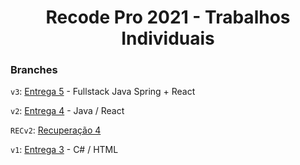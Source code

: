 <h1 align="center">Recode Pro 2021 - Trabalhos Individuais</h1>

### Branches
`v3`: [Entrega 5](https://github.com/Bryceed/Recode2021-Agencia-Viagens/tree/v3) - Fullstack Java Spring + React

`v2`: [Entrega 4](https://github.com/Bryceed/Recode2021-Agencia-Viagens/tree/v2) - Java / React

`RECv2`: [Recuperação 4](https://github.com/Bryceed/Recode2021-Agencia-Viagens/tree/RECv2)

`v1`: [Entrega 3](https://github.com/Bryceed/Recode2021-Agencia-Viagens/tree/v1) - C# / HTML
